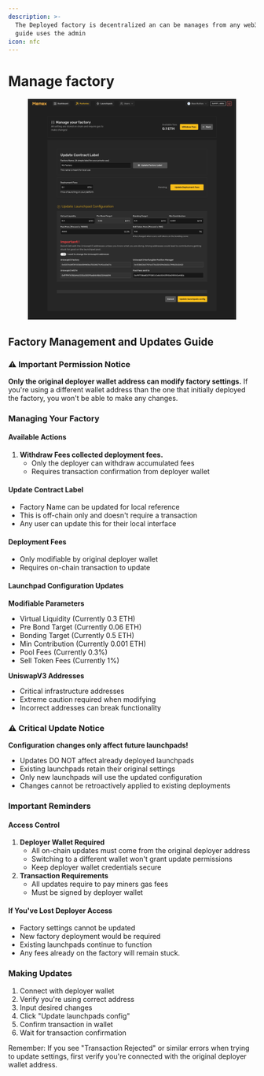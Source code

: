 ```yaml
---
description: >-
  The Deployed factory is decentralized an can be manages from any web3 ui. This
  guide uses the admin
icon: nfc
---
```


# Manage factory

<figure><img src=".gitbook/assets/-Memex - update.jpg" alt=""><figcaption></figcaption></figure>

## Factory Management and Updates Guide

### ⚠️ Important Permission Notice

**Only the original deployer wallet address can modify factory settings.** If you're using a different wallet address than the one that initially deployed the factory, you won't be able to make any changes.

### Managing Your Factory

#### Available Actions

1. **Withdraw Fees collected deployment fees.**
   * Only the deployer can withdraw accumulated fees
   * Requires transaction confirmation from deployer wallet

#### Update Contract Label

* Factory Name can be updated for local reference
* This is off-chain only and doesn't require a transaction
* Any user can update this for their local interface

#### Deployment Fees

* Only modifiable by original deployer wallet
* Requires on-chain transaction to update

#### Launchpad Configuration Updates

**Modifiable Parameters**

* Virtual Liquidity (Currently 0.3 ETH)
* Pre Bond Target (Currently 0.06 ETH)
* Bonding Target (Currently 0.5 ETH)
* Min Contribution (Currently 0.001 ETH)
* Pool Fees (Currently 0.3%)
* Sell Token Fees (Currently 1%)

**UniswapV3 Addresses**

* Critical infrastructure addresses
* Extreme caution required when modifying
* Incorrect addresses can break functionality

### ⚠️ Critical Update Notice

**Configuration changes only affect future launchpads!**

* Updates DO NOT affect already deployed launchpads
* Existing launchpads retain their original settings
* Only new launchpads will use the updated configuration
* Changes cannot be retroactively applied to existing deployments

### Important Reminders

#### Access Control

1. **Deployer Wallet Required**
   * All on-chain updates must come from the original deployer address
   * Switching to a different wallet won't grant update permissions
   * Keep deployer wallet credentials secure
2. **Transaction Requirements**
   * All updates require to pay miners gas fees
   * Must be signed by deployer wallet



#### If You've Lost Deployer Access

* Factory settings cannot be updated
* New factory deployment would be required
* Existing launchpads continue to function
* Any fees already on the factory will remain stuck.

### Making Updates

1. Connect with deployer wallet
2. Verify you're using correct address
3. Input desired changes
4. Click "Update launchpads config"
5. Confirm transaction in wallet
6. Wait for transaction confirmation

Remember: If you see "Transaction Rejected" or similar errors when trying to update settings, first verify you're connected with the original deployer wallet address.
